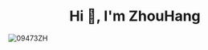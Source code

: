 <h1 align="center">Hi 👋, I'm ZhouHang</h1>

<p align="left"> <img src=https://github-readme-stats.vercel.app/api?username=09473ZH&show_icons=true alt=09473ZH /> </p>
